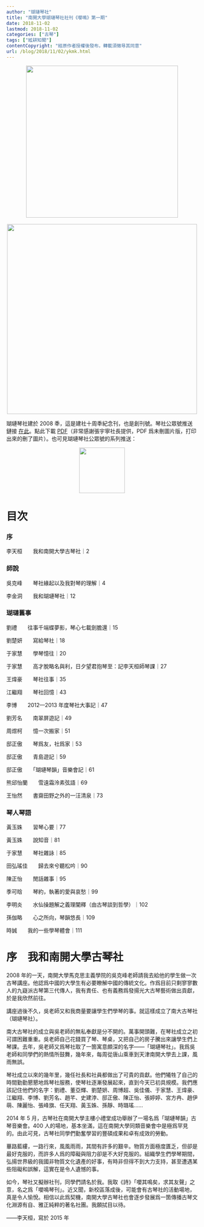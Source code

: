 ```yaml
---
author: "瑚璉琴社"
title: "南開大學瑚璉琴社社刊《嚶鳴》第一期"
date: 2018-11-02
lastmod: 2018-11-02
categories: ["古琴"]
tags: ["絃耕知聞"]
contentCopyright: "經原作者授權後發布，轉載須徵㝵其同意"
url: /blog/2018/11/02/ykmk.html
---
```


<center><img src="https://www.superbed.cn/pic/5be2fde79dc6d6b928f1a376" width="400"></center>

<br>

<center><img src="https://www.superbed.cn/pic/5be2fdef9dc6d6b928f1a377" width="500"></center>

瑚璉琴社建於 2008 秊，這是建社十周秊紀念刊，也是創刊號。琴社公眾號推送鏈接 [在此](https://mp.weixin.qq.com/s/vQCAo-fnsXG0nn_L0xhyMw)。點此下載 [PDF](https://pan.baidu.com/s/1mLJTrxE7EvcdUUMkv5Jmtg)（非常感謝張宇寧社長提供，PDF 爲未刪圖片版，打印出來的刪了圖片）。也可見瑚璉琴社公眾號的系列推送：

<center><img src="https://www.superbed.cn/pic/5be2fdf99dc6d6b928f1a378" width="120"></center>

# 目次

### 序

李天桓　　我和南開大學古琴社｜2

### 師說

吳克峰　　琴社緣起以及我對琴的理解｜4

李金洞　　我和瑚璉琴社｜12

### 瑚璉舊事

劉禮　　往事千端蝶夢影，琴心七載劍膽還｜15

劉楚妍　　寫給琴社｜18

于家慧　　學琴憶往｜20

于家慧　　高才脫略名與利，日夕望君抱琴至：記李天桓師琴課｜27

王煒豪　　琴社往事｜35

江繼翔　　琴社回憶｜43

李博　　2012—2013 年度琴社大事記｜47

劉芳名　　南翠屏遊記｜49

周煜柯　　憶一次搬家｜51

邸正傲　　琴爲友，社爲家｜53

邸正傲　　青島遊記｜59

邸正傲　　「瑚璉琴韻」音樂會記｜61

熊邱怡蘭　　雪遠霜泠素弦語｜69

王怡然　　書齋田野之外的一汪清泉｜73

### 琴人琴語

黃玉姝　　習琴心要｜77

黃玉姝　　說知音｜81

于家慧　　琴社雜詠｜85

田弘瑤佳　　歸去來兮聽松吟｜90

陳正怡　　閒話雜事｜95

季可晗　　琴約，執著的愛與哀愁｜99

李明炎　　水仙操題解之義理闡釋（由古琴談到哲學）｜102

孫伽略　　心之所向，琴韻悠長｜109

時誠　　我的一些學琴體會｜111

# 序　我和南開大學古琴社

2008 年的一天，南開大學馬克思主義學院的吳克峰老師請我去給他的學生做一次古琴講座。他認爲中國的大學生有必要瞭解中國的傳統文化。作爲目前只剩寥寥數人的九嶷派古琴第三代傳人，我有責任、也有義務爲發揚光大古琴藝術做出貢獻，於是我欣然前往。

講座過後不久，吳老師又和我商量要讓學生們學琴的事。就這樣成立了南大古琴社（瑚璉琴社）。

南大古琴社的成立與吳老師的無私奉獻是分不開的。萬事開頭難，在琴社成立之初可謂困難重重。吳老師自己花錢買了琴、琴桌，又把自己的房子騰出來讓學生們上琴課。去年，吳老師又爲琴社取了一箇寓意頗深的名字——「瑚璉琴社」。我爲吳老師和同學們的熱情所鼓舞，幾年來，每周從唐山乘車到天津南開大學去上課，風雨無誤。

琴社成立以來的幾年里，幾任社長和社員都做出了可貴的貢獻。他們犧牲了自己的時間勤勤懇懇地爲琴社服務，使琴社逐漸發展起來，直到今天已初具規模。我們應該記住他們的名字：劉禮、董亞輝、劉楚妍、周博超、吳佳儀、于家慧、王煒豪、江繼翔、李博、劉芳名、趙芊、史建浡、邸正傲、陳正怡、張婷婷、宮方冉、趙伊萌、陳麗怡、張峰旗、任天翔、黃玉姝、孫靜、時璐瑤……

2014 年 5 月，古琴社在南開大學主樓小禮堂成功舉辦了一場名爲「瑚璉琴韻」古琴音樂會。400 人的場地，基本坐滿，這在南開大學同類音樂會中是極爲罕見的。由此可見，古琴社同學們勤奮學習的豐碩成果和卓有成效的勞動。

蓽路藍縷，一路行來，風風雨雨，其間有許多的艱辛。物質方面極度匱乏，但卻是最好克服的，而許多人爲的障礙與阻力卻是不大好克服的。組織學生們學琴期間，弘揚世界級的我國非物質文化遺產的好事，有時非但得不到大力支持，甚至遭遇某些阻礙和誤解，這實在是令人遺憾的事。

如今，琴社又擬辦社刊，同學們請名於我。我取《詩》「嚶其鳴矣，求其友聲」之意，名之爲「嚶鳴琴刊」。近又聞，新校區落成後，可能會有古琴社的活動場地，真是令人愉悅。相信以此爲契機，南開大學古琴社也會逐步發展爲一箇傳播古琴文化淵源有自、雅正純粹的著名社團。我願拭目以待。

——李天桓，寫於 2015 年
